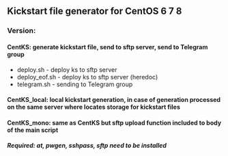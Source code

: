 ## Kickstart file generator for CentOS 6 7 8
### Version:
#### CentKS: generate kickstart file, send to sftp server, send to Telegram group
* deploy.sh - deploy ks to sftp server
* deploy_eof.sh - deploy ks to sftp server (heredoc)
* telegram.sh - sending to Telegram group
#### CentKS_local: local kickstart generation, in case of generation processed on the same server where locates storage for kickstart files
#### CentKS_mono: same as CentKS but sftp upload function included to body of the main script
##### Required: at, pwgen, sshpass, sftp need to be installed
